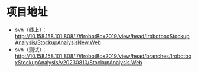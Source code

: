 # 项目地址
- svn（线上）：http://10.158.158.101:808/!/#IrobotBox2019/view/head/IrobotboxStockupAnalysis/StockupAnalysisNew.Web
- svn（测试）：http://10.158.158.101:808/!/#IrobotBox2019/view/head/branches/IrobotboxStockupAnalysis/v20230810/StockupAnalysis.Web